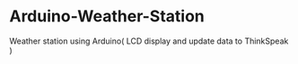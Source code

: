 # Arduino-Weather-Station

Weather station using Arduino( LCD display and update data to ThinkSpeak )
